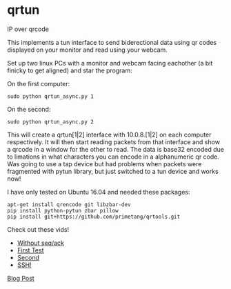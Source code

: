 # qrtun
IP over qrcode

This implements a tun interface to send biderectional data using qr codes displayed on your monitor and read using your webcam.

Set up two linux PCs with a monitor and webcam facing eachother (a bit finicky to get aligned) and star the program:

On the first computer:
```
sudo python qrtun_async.py 1
```

On the second:
```
sudo python qrtun_async.py 2
```

This will create a qrtun[1|2] interface with 10.0.8.[1|2] on each computer respectively. It will then start reading packets from that interface and show a qrcode in a window for the other to read. The data is base32 encoded due to limations in what characters you can encode in a alphanumeric qr code. Was going to use a tap device but had problems when packets were fragmented with pytun library, but just switched to a tun device and works now!

I have only tested on Ubuntu 16.04 and needed these packages:

```
apt-get install qrencode git libzbar-dev
pip install python-pytun zbar pillow
pip install git+https://github.com/primetang/qrtools.git
```

Check out these vids!

* [Without seq/ack](https://www.youtube.com/watch?v=_BUlrzEvwEE)
* [First Test](https://www.youtube.com/watch?v=E4qs1FmtDUA)
* [Second](https://www.youtube.com/watch?v=kc9COP5dALU)
* [SSH!](https://www.youtube.com/watch?v=N_Qr5AP_2wU)


[Blog Post](http://seiferteric.com/?p=356)
